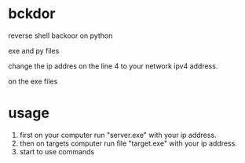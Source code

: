 # bckdor

reverse shell backoor on python

exe and py files

change the ip addres on the line 4 to your network ipv4 address.

 on the exe files

# usage

1. first on your computer run "server.exe" with your ip address.
2. then on targets computer run file "target.exe"  with your ip address.
3. start to use commands

